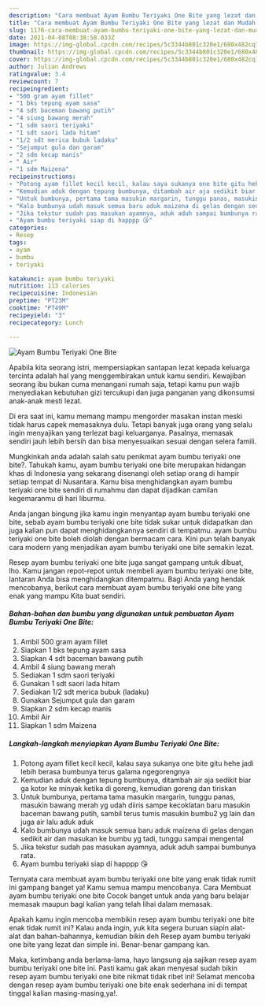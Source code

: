 ```yaml
---
description: "Cara membuat Ayam Bumbu Teriyaki One Bite yang lezat dan Mudah Dibuat"
title: "Cara membuat Ayam Bumbu Teriyaki One Bite yang lezat dan Mudah Dibuat"
slug: 1176-cara-membuat-ayam-bumbu-teriyaki-one-bite-yang-lezat-dan-mudah-dibuat
date: 2021-04-08T08:38:58.033Z
image: https://img-global.cpcdn.com/recipes/5c3344b801c320e1/680x482cq70/ayam-bumbu-teriyaki-one-bite-foto-resep-utama.jpg
thumbnail: https://img-global.cpcdn.com/recipes/5c3344b801c320e1/680x482cq70/ayam-bumbu-teriyaki-one-bite-foto-resep-utama.jpg
cover: https://img-global.cpcdn.com/recipes/5c3344b801c320e1/680x482cq70/ayam-bumbu-teriyaki-one-bite-foto-resep-utama.jpg
author: Julian Andrews
ratingvalue: 3.4
reviewcount: 7
recipeingredient:
- "500 gram ayam fillet"
- "1 bks tepung ayam sasa"
- "4 sdt baceman bawang putih"
- "4 siung bawang merah"
- "1 sdm saori teriyaki"
- "1 sdt saori lada hitam"
- "1/2 sdt merica bubuk ladaku"
- "Sejumput gula dan garam"
- "2 sdm kecap manis"
- " Air"
- "1 sdm Maizena"
recipeinstructions:
- "Potong ayam fillet kecil kecil, kalau saya sukanya one bite gitu hehe jadi lebih berasa bumbunya terus galama ngegorengnya"
- "Kemudian aduk dengan tepung bumbunya, ditambah air aja sedikit biar ga kotor ke minyak ketika di goreng, kemudian goreng dan tiriskan"
- "Untuk bumbunya, pertama tama masukin margarin, tunggu panas, masukin bawang merah yg udah diiris sampe kecoklatan baru masukin baceman bawang putih, sambil terus tumis masukin bumbu2 yg lain dan juga air lalu aduk aduk"
- "Kalo bumbunya udah masuk semua baru aduk maizena di gelas dengan sedikit air dan masukan ke bumbu yg tadi, tunggu sampai mengental"
- "Jika tekstur sudah pas masukan ayamnya, aduk aduh sampai bumbunya rata."
- "Ayam bumbu teriyaki siap di happpp 😘"
categories:
- Resep
tags:
- ayam
- bumbu
- teriyaki

katakunci: ayam bumbu teriyaki 
nutrition: 113 calories
recipecuisine: Indonesian
preptime: "PT23M"
cooktime: "PT49M"
recipeyield: "3"
recipecategory: Lunch

---
```



![Ayam Bumbu Teriyaki One Bite](https://img-global.cpcdn.com/recipes/5c3344b801c320e1/680x482cq70/ayam-bumbu-teriyaki-one-bite-foto-resep-utama.jpg)

Apabila kita seorang istri, mempersiapkan santapan lezat kepada keluarga tercinta adalah hal yang menggembirakan untuk kamu sendiri. Kewajiban seorang ibu bukan cuma menangani rumah saja, tetapi kamu pun wajib menyediakan kebutuhan gizi tercukupi dan juga panganan yang dikonsumsi anak-anak mesti lezat.

Di era  saat ini, kamu memang mampu mengorder masakan instan meski tidak harus capek memasaknya dulu. Tetapi banyak juga orang yang selalu ingin menyajikan yang terlezat bagi keluarganya. Pasalnya, memasak sendiri jauh lebih bersih dan bisa menyesuaikan sesuai dengan selera famili. 



Mungkinkah anda adalah salah satu penikmat ayam bumbu teriyaki one bite?. Tahukah kamu, ayam bumbu teriyaki one bite merupakan hidangan khas di Indonesia yang sekarang disenangi oleh setiap orang di hampir setiap tempat di Nusantara. Kamu bisa menghidangkan ayam bumbu teriyaki one bite sendiri di rumahmu dan dapat dijadikan camilan kegemaranmu di hari liburmu.

Anda jangan bingung jika kamu ingin menyantap ayam bumbu teriyaki one bite, sebab ayam bumbu teriyaki one bite tidak sukar untuk didapatkan dan juga kalian pun dapat menghidangkannya sendiri di tempatmu. ayam bumbu teriyaki one bite boleh diolah dengan bermacam cara. Kini pun telah banyak cara modern yang menjadikan ayam bumbu teriyaki one bite semakin lezat.

Resep ayam bumbu teriyaki one bite juga sangat gampang untuk dibuat, lho. Kamu jangan repot-repot untuk membeli ayam bumbu teriyaki one bite, lantaran Anda bisa menghidangkan ditempatmu. Bagi Anda yang hendak mencobanya, berikut cara membuat ayam bumbu teriyaki one bite yang enak yang mampu Kita buat sendiri.

<!--inarticleads1-->

##### Bahan-bahan dan bumbu yang digunakan untuk pembuatan Ayam Bumbu Teriyaki One Bite:

1. Ambil 500 gram ayam fillet
1. Siapkan 1 bks tepung ayam sasa
1. Siapkan 4 sdt baceman bawang putih
1. Ambil 4 siung bawang merah
1. Sediakan 1 sdm saori teriyaki
1. Gunakan 1 sdt saori lada hitam
1. Sediakan 1/2 sdt merica bubuk (ladaku)
1. Gunakan Sejumput gula dan garam
1. Siapkan 2 sdm kecap manis
1. Ambil  Air
1. Siapkan 1 sdm Maizena




<!--inarticleads2-->

##### Langkah-langkah menyiapkan Ayam Bumbu Teriyaki One Bite:

1. Potong ayam fillet kecil kecil, kalau saya sukanya one bite gitu hehe jadi lebih berasa bumbunya terus galama ngegorengnya
1. Kemudian aduk dengan tepung bumbunya, ditambah air aja sedikit biar ga kotor ke minyak ketika di goreng, kemudian goreng dan tiriskan
1. Untuk bumbunya, pertama tama masukin margarin, tunggu panas, masukin bawang merah yg udah diiris sampe kecoklatan baru masukin baceman bawang putih, sambil terus tumis masukin bumbu2 yg lain dan juga air lalu aduk aduk
1. Kalo bumbunya udah masuk semua baru aduk maizena di gelas dengan sedikit air dan masukan ke bumbu yg tadi, tunggu sampai mengental
1. Jika tekstur sudah pas masukan ayamnya, aduk aduh sampai bumbunya rata.
1. Ayam bumbu teriyaki siap di happpp 😘




Ternyata cara membuat ayam bumbu teriyaki one bite yang enak tidak rumit ini gampang banget ya! Kamu semua mampu mencobanya. Cara Membuat ayam bumbu teriyaki one bite Cocok banget untuk anda yang baru belajar memasak maupun bagi kalian yang telah lihai dalam memasak.

Apakah kamu ingin mencoba membikin resep ayam bumbu teriyaki one bite enak tidak rumit ini? Kalau anda ingin, yuk kita segera buruan siapin alat-alat dan bahan-bahannya, kemudian bikin deh Resep ayam bumbu teriyaki one bite yang lezat dan simple ini. Benar-benar gampang kan. 

Maka, ketimbang anda berlama-lama, hayo langsung aja sajikan resep ayam bumbu teriyaki one bite ini. Pasti kamu gak akan menyesal sudah bikin resep ayam bumbu teriyaki one bite nikmat tidak ribet ini! Selamat mencoba dengan resep ayam bumbu teriyaki one bite enak sederhana ini di tempat tinggal kalian masing-masing,ya!.

